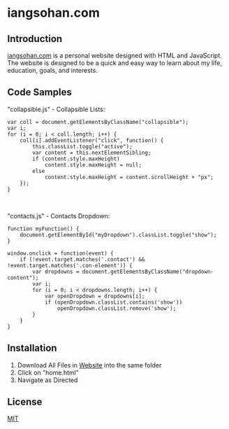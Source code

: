 # iangsohan.com

## Introduction

[iangsohan.com](http://iangsohan.com/) is a personal website designed with HTML and JavaScript. The website is designed to be a quick and easy way to learn about my life, education, goals, and interests.

## Code Samples

"collapsible.js" - Collapsible Lists:
```
var coll = document.getElementsByClassName("collapsible");
var i;
for (i = 0; i < coll.length; i++) {
    coll[i].addEventListener("click", function() {
        this.classList.toggle("active");
        var content = this.nextElementSibling;
        if (content.style.maxHeight)
            content.style.maxHeight = null;
        else
            content.style.maxHeight = content.scrollHeight + "px";
    });
}
```
<br />

"contacts.js" - Contacts Dropdown:
```
function myFunction() {
    document.getElementById("myDropdown").classList.toggle("show");
}

window.onclick = function(event) {
    if (!event.target.matches('.contact') && !event.target.matches('.con-element')) {
        var dropdowns = document.getElementsByClassName("dropdown-content");
        var i;
        for (i = 0; i < dropdowns.length; i++) {
            var openDropdown = dropdowns[i];
            if (openDropdown.classList.contains('show'))
                openDropdown.classList.remove('show');
        }
    }
}
```

## Installation

1. Download All Files in [Website](https://github.com/iangsohan/Website) into the same folder
2. Click on "home.html"
3. Navigate as Directed

## License

[MIT](https://choosealicense.com/licenses/mit/)
